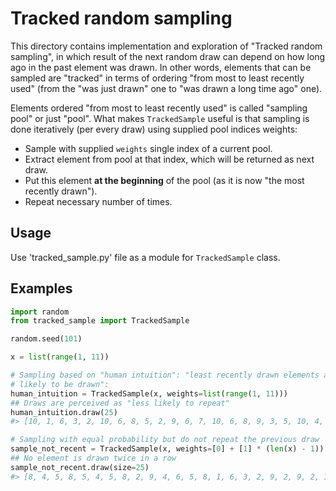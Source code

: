 # Tracked random sampling

This directory contains implementation and exploration of "Tracked random sampling", in which result of the next random draw can depend on how long ago in the past element was drawn. In other words, elements that can be sampled are "tracked" in terms of ordering "from most to least recently used" (from the "was just drawn" one to "was drawn a long time ago" one).

Elements ordered "from most to least recently used" is called "sampling pool" or just "pool". What makes `TrackedSample` useful is that sampling is done iteratively (per every draw) using supplied pool indices weights:

- Sample with supplied `weights` single index of a current pool.
- Extract element from pool at that index, which will be returned as next draw.
- Put this element **at the beginning** of the pool (as it is now "the most recently drawn").
- Repeat necessary number of times.

## Usage

Use 'tracked_sample.py' file as a module for `TrackedSample` class.

## Examples

```python
import random
from tracked_sample import TrackedSample

random.seed(101)

x = list(range(1, 11))

# Sampling based on "human intuition": "least recently drawn elements are more
# likely to be drawn":
human_intuition = TrackedSample(x, weights=list(range(1, 11)))
## Draws are perceived as "less likely to repeat"
human_intuition.draw(25)
#> [10, 1, 6, 3, 2, 10, 6, 8, 5, 2, 9, 6, 7, 10, 6, 8, 9, 3, 5, 10, 4, 9, 2, 5, 9]

# Sampling with equal probability but do not repeat the previous draw
sample_not_recent = TrackedSample(x, weights=[0] + [1] * (len(x) - 1))
## No element is drawn twice in a row
sample_not_recent.draw(size=25)
#> [8, 4, 5, 8, 5, 4, 5, 8, 2, 9, 4, 6, 5, 8, 1, 6, 3, 2, 9, 2, 9, 2, 1, 7, 4]
```
